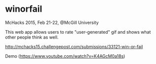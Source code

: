 # winorfail
McHacks 2015, Feb 21-22, @McGill University

This web app allows users to rate "user-generated" gif and shows what other people think as well.

http://mchacks15.challengepost.com/submissions/33121-win-or-fail

Demo (https://www.youtube.com/watch?v=K4AGcM0a18s)
